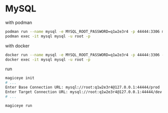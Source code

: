 # MySQL

with podman

```bash
podman run --name mysql -e MYSQL_ROOT_PASSWORD=q1w2e3r4 -p 44444:3306 mysql
podman exec -it mysql mysql -u root -p
```

with docker

```bash
docker run --name mysql -e MYSQL_ROOT_PASSWORD=q1w2e3r4 -p 44444:3306 -d mysql
docker exec -it mysql mysql -u root -p
```

run

```bash
magiceye init
# ...
Enter Base Connection URL: mysql://root:q1w2e3r4@127.0.0.1:44444/prod
Enter Target Connection URL: mysql://root:q1w2e3r4@127.0.0.1:44444/dev
# ...

magiceye run
```
